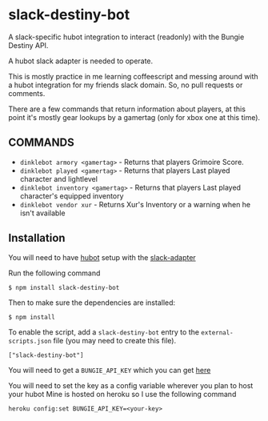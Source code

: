 slack-destiny-bot
==============

A slack-specific hubot integration to interact (readonly) with the Bungie Destiny API.

A hubot slack adapter is needed to operate.

This is mostly practice in me learning coffeescript and messing around with a hubot integration for my friends slack domain. So, no pull requests or comments.

There are a few commands that return information about players, at this point it's mostly gear lookups by a gamertag (only for xbox one at this time).

COMMANDS
---

* `dinklebot armory <gamertag>` - Returns that players Grimoire Score.
* `dinklebot played <gamertag>` - Returns that players Last played character and lightlevel
* `dinklebot inventory <gamertag>` - Returns that players Last played character's equipped inventory
* `dinklebot vendor xur` - Returns Xur's Inventory or a warning when he isn't available

## Installation
You will need to have [hubot](https://hubot.github.com/) setup with the [slack-adapter](https://github.com/slackhq/hubot-slack)

Run the following command 

    $ npm install slack-destiny-bot

Then to make sure the dependencies are installed:

    $ npm install

To enable the script, add a `slack-destiny-bot` entry to the `external-scripts.json`
file (you may need to create this file).

    ["slack-destiny-bot"]

You will need to get a `BUNGIE_API_KEY` which you can get [here](https://www.bungie.net/en/User/API)

You will need to set the key as a config variable wherever you plan to host your hubot
Mine is hosted on heroku so I use the following command

    heroku config:set BUNGIE_API_KEY=<your-key>
